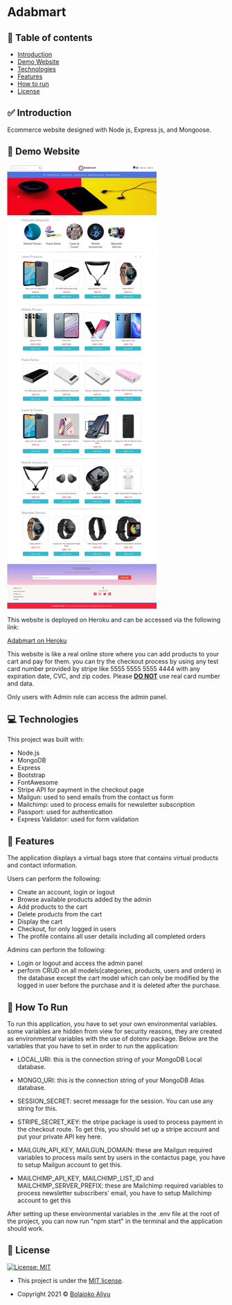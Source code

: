 # Adabmart

## :pushpin: Table of contents

- [Introduction](#white_check_mark-introduction)
- [Demo Website](#eyes-demo-website)
- [Technologies](#computer-technologies)
- [Features](#rocket-features)
- [How to run](#construction-worker-how-to-run)
- [License](#closed-book-license)

## :white_check_mark: Introduction

Ecommerce website designed with Node js, Express js, and Mongoose.

## :eyes: Demo Website

![screenshot](adabmartHome.png)

This website is deployed on Heroku and can be accessed via the following link:

[Adabmart on Heroku](https://adabmart.herokuapp.com/)

This website is like a real online store where you can add products to your cart and pay for them. you can try the checkout process by using any test card number provided by stripe like 5555 5555 5555 4444 with any expiration date, CVC, and zip codes. Please <u><b>DO NOT</b></u> use real card number and data.

Only users with Admin role can access the admin panel.

## :computer: Technologies

This project was built with:

- Node.js
- MongoDB
- Express
- Bootstrap
- FontAwesome
- Stripe API for payment in the checkout page
- Mailgun: used to send emails from the contact us form
- Mailchimp: used to process emails for newsletter subscription 
- Passport: used for authentication
- Express Validator: used for form validation

## :rocket: Features

The application displays a virtual bags store that contains virtual products and contact information.

Users can perform the following:

- Create an account, login or logout
- Browse available products added by the admin
- Add products to the cart
- Delete products from the cart
- Display the cart
- Checkout, for only logged in users
- The profile contains all user details including all completed orders

Admins can perform the following:

- Login or logout and access the admin panel
- perform CRUD on all models(categories, products, users and orders) in the database except the cart model which can only be modified by the logged in user before the purchase and it is deleted after the purchase.

## :construction_worker: How To Run

To run this application, you have to set your own environmental variables. some variables are hidden from view for security reasons, they are created as environmental variables with the use of dotenv package. Below are the variables that you have to set in order to run the application:

- LOCAL_URI: this is the connection string of your MongoDB Local database.

- MONGO_URI: this is the connection string of your MongoDB Atlas database.

- SESSION_SECRET: secret message for the session. You can use any string for this.

- STRIPE_SECRET_KEY: the stripe package is used to process payment in the checkout route. To get this, you should set up a stripe account and put your private API key here.

- MAILGUN_API_KEY, MAILGUN_DOMAIN: these are Mailgun required variables to process mails sent by users in the contactus page, you have to setup Mailgun account to get this.

- MAILCHIMP_API_KEY, MAILCHIMP_LIST_ID and MAILCHIMP_SERVER_PREFIX: these are Mailchimp required variables to process newsletter subscribers' email, you have to setup Mailchimp account to get this

After setting up these environmental variables in the .env file at the root of the project, you can now run "npm start" in the terminal and the application should work.

## :closed_book: License

<a href="https://github.com/bolajokoaliyu/adabmart/blob/master/LICENSE">
    <img alt="License: MIT" src="https://img.shields.io/badge/License-MIT-03B0E8.svg" target="_blank" />
</a>

- This project is under the [MIT license](./LICENSE).

- Copyright 2021 © [Bolajoko Aliyu](https://github.com/bolajokoaliyu)
